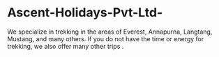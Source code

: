 # Ascent-Holidays-Pvt-Ltd-
We specialize in trekking in the areas of Everest, Annapurna, Langtang, Mustang, and many others.  If you do not have the time or energy for trekking, we also offer many other trips .
